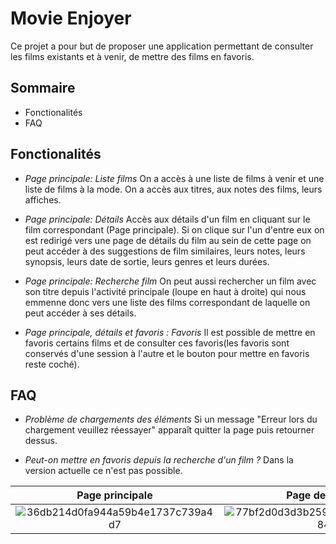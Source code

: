 # Movie Enjoyer

Ce projet a pour but de proposer une application permettant de consulter les films existants et à venir, de mettre des films en favoris.

## Sommaire 
* Fonctionalités
* FAQ

## Fonctionalités

* *Page principale: Liste films* 
On a accès à une liste de films à venir et une liste de films à la mode.
On a accès aux titres, aux notes des films, leurs affiches.

* *Page principale: Détails* 
Accès aux détails d'un film en cliquant sur le film correspondant (Page principale).
Si on clique sur l'un d'entre eux on est redirigé vers une page de détails du film au sein de cette page on peut accéder à des suggestions de film similaires, leurs notes, leurs synopsis, leurs date de sortie, leurs genres et leurs durées.

* *Page principale: Recherche film*
On peut aussi rechercher un film avec son titre depuis l'activité principale (loupe en haut à droite) qui nous emmenne donc vers une liste des films correspondant de laquelle on peut accéder à ses détails.

* *Page principale, détails et favoris : Favoris*
Il est possible de mettre en favoris certains films et de consulter ces favoris(les favoris sont conservés d'une session à l'autre et le bouton pour mettre en favoris reste coché).

## FAQ

* *Problème de chargements des éléments*
Si un message "Erreur lors du chargement veuillez réessayer" apparaît quitter la page puis retourner dessus.

* *Peut-on mettre en favoris depuis la recherche d'un film ?*
Dans la version actuelle ce n'est pas possible.

Page principale             | Page de détails           | Page de recherche           
:-------------------------:|:-------------------------:|:-------------------------:|
![36db214d0fa944a59b4e1737c739a4d7](https://github.com/DehMatthieu/MovieEnjoyer/assets/31929866/57c02dd0-d39f-4947-8eff-24559a34674b) |![77bf2d0d3d3b25948701d54c59f40184](https://github.com/DehMatthieu/MovieEnjoyer/assets/31929866/f31e32d1-7ff2-4693-908a-659d25b59d7a)|![f2b443bb8758889b943216082145416f](https://github.com/DehMatthieu/MovieEnjoyer/assets/31929866/f302b348-2249-436d-b2a4-022948015504)|

